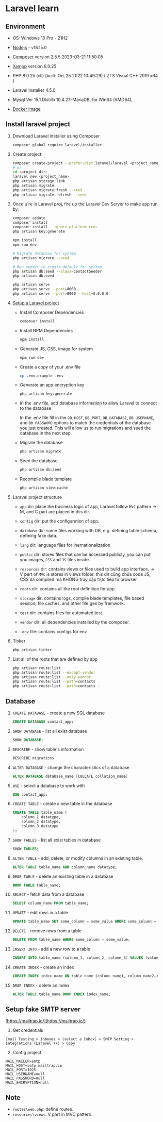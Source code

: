 # Laravel learn

## Environment

- OS: Windows 10 Pro - 21H2
- [Nodejs](https://nodejs.org/dist/v19.8.1/node-v19.8.1-x64.msi) - v18.15.0
- [Composer](https://getcomposer.org/Composer-Setup.exe) version 2.5.5 2023-03-21 11:50:05
- [Xampp](https://udomain.dl.sourceforge.net/project/xampp/XAMPP%20Windows/8.0.25/xampp-windows-x64-8.0.25-0-VS16-installer.exe) version 8.0.25
- PHP 8.0.25 (cli) (built: Oct 25 2022 10:49:29) ( ZTS Visual C++ 2019 x64 )
- Laravel Installer 4.5.0
- Mysql  Ver 15.1 Distrib 10.4.27-MariaDB, for Win64 (AMD64),


- [Docker image](https://hub.docker.com/r/hienanh/laravel-env)

## Install laravel project

1. Download Laravel Installer using Composer

    ```bash
    composer global require laravel/installer 
    ```

1. Create project

    ```bash
    composer create-project --prefer-dist laravel/laravel <project_name>
    # or
    cd <project_dir>
    laravel new <project_name>
    php artisan storage:link
    php artisan migrate
    php artisan migrate:fresh --seed
    php artisan migrate:refresh --seed
    ```

1. Once u're in Laravel proj, fire up the Laravel Dev Server to make app run by:

    ```bash
    composer update
    composer install
    composer install --ignore-platform-reqs
    php artisan key:generate

    npm install
    npm run dev

    # Migrate database for system
    php artisan migrate --seed

    # Run seeder to create default for system
    php artisan db:seed --class=ContactSeeder
    php artisan db:seed
    ```

    ```bash
    php artisan serve 
    php artisan serve --port=8000
    php artisan serve --port=8000 --host=0.0.0.0
    ```

1. [Setup a Laravel project](https://devmarketer.io/learn/setup-laravel-project-cloned-github-com/)

    - Install Composer Dependencies

        ```bash
        composer install
        ```

    - Install NPM Dependencies

        ```bash
        npm install
        ```

    - Generate JS, CSS, image for system

        ```bash
        npm run dev
        ```

    - Create a copy of your .env file

        ```bash
        cp .env.example .env
        ```

    - Generate an app encryption key

        ```bash
        php artisan key:generate
        ```

    - In the .env file, add database information to allow Laravel to connect to the database

        In the .env file fill in the `DB_HOST`, `DB_PORT`, `DB_DATABASE`, `DB_USERNAME`, and `DB_PASSWORD` options to match the credentials of the database you just created. This will allow us to run migrations and seed the database in the next step.

    - Migrate the database

        ```bash
        php artisan migrate
        ```

    - Seed the database

        ```bash
        php artisan db:seed
        ```

    - Recompile blade template

        ```bash
        php artisan view:cache
        ```

1. Laravel project structure

    - `app` dir: place the business logic of app, Laravel follow `MVC` pattern -> M, and C part are placed in this dir.

    - `config` dir: put the configuration of app.

    - `database` dir: some files working with DB, e.g: defining table schema, defining fake data.

    - `lang` dir: language files for inernationalization.

    - `public` dir: stores files that can be accessed publicly, you can put you images, `CSS` and `JS` files inside.

    - `resources` dir: contains views or files used to build app interface. -> V part of `MVC` is stores in views folder. this dir cũng chứa code JS, CSS đã compiled mà KHÔNG truy cập trực tiếp từ browser

    - `roots` dir: contains all the root definition for app

    - `storage` dir: contains logs, compile blade templates, file based session, file caches, and other file gen by framwork.

    - `test` dir: contains files for automated test.

    - `vendor` dir: all dependencies installed by the composer.

    - `.env` file: contains configs for env

1. Tinker

    ```bash
    php artisan tinker
    ```

1. List all of the roots that are defined by app

    ```bash
    php artisan route:list
    php artisan route:list --except-vendor
    php artisan route:list --only-vendor
    php artisan route:list --path=contacts
    php artisan route:list --path=contacts -
    ```

## Database

1. `CREATE DATABASE` - create a new SQL database

    ```sql
    CREATE DATABASE contact_app;
    ```

1. `SHOW DATABASE` - list all exist database

    ```sql
    SHOW DATABASE;
    ```

1. `DESCRIBE` - show table's information

    ```sql
    DESCRIBE migrations
    ```

1. `ALTER DATABASE` - change the characteristics of a database

    ```sql
    ALTER DATABASE database_name [COLLATE collation_name]
    ```

1. `USE` - select a database to work with

    ```sql
    USE contact_app;
    ```

1. `CREATE TABLE` - create a new table in the database

    ```sql
    CREATE TABLE table_name (
        column_1 datatype,
        column_2 datatype,
        column_3 datatype
    );
    ```

1. `SHOW TABLES` - list all exist tables in database 

    ```sql
    SHOW TABLES;
    ```

1. `ALTER TABLE` - add, delete, or modify columns in an existing table.

    ```sql
    ALTER TABLE table_name ADD column_name datatype;
    ```

1. `DROP TABLE` - delete an existing table in a database

    ```sql
    DROP TABLE table_name;
    ```

1. `SELECT` - fetch data from a database

    ```sql
    SELECT column_name FROM table_name;
    ```

1. `UPDATE` - edit rows in a table

    ```sql
    UPDATE table_name SET some_column = some_value WHERE some_column = some_value;
    ```

1. `DELETE` - remove rows from a table

    ```sql
    DELETE FROM table_name WHERE some_column = some_value;
    ```

1. `INSERT INTO` - add a new row to a table

    ```sql
    INSERT INTO table_name (column_1, column_2, column_3) VALUES (value_1, ‘value_2’, value_3);
    ```

1. `CREATE INDEX` - create an index

    ```sql
    CREATE INDEX index_name ON table_name (column_name1, column_name2…);
    ```

1. `DROP INDEX` - delete an index

    ```sql
    ALTER TABLE table_name DROP INDEX index_name;
    ```

## Setup fake SMTP server

[https://mailtrap.io/](https://mailtrap.io/)

1. Get credentials

```
Email Testing > Inboxes > (select a Inbox) > SMTP Setting > Integrations (Laravel 7+) > Copy
```

2. Config project

```
MAIL_MAILER=smtp
MAIL_HOST=smtp.mailtrap.io
MAIL_PORT=1025
MAIL_USERNAME=null
MAIL_PASSWORD=null
MAIL_ENCRYPTION=null
```


## Note

- `routes\web.php`: define routes.
- `resources\views`: V part in MVC pattern.

